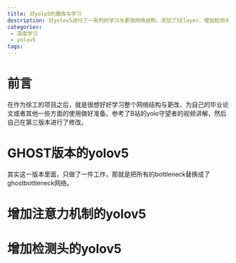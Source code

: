 ```yaml
---
title: 对yolo5的魔改与学习
description: 对yolov5进行了一系列的学习与更改网络结构，添加了SElayer、增加检测头、替换bottleneck为ghostbottleneck等
categories:
 - 深度学习 
 - yolov5
tags:
---
```




# 前言

在作为徐工的项目之后，就是很想好好学习整个网络结构与更改，为自己的毕业论文或者其他一些方面的使用做好准备。参考了B站的yolo守望者的视频讲解，然后自己在第三版本进行了修改。

# GHOST版本的yolov5

其实这一版本里面，只做了一件工作，那就是把所有的bottleneck替换成了ghostbottleneck网络。







# 增加注意力机制的yolov5





# 增加检测头的yolov5



